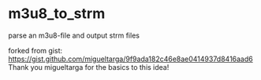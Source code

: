 # m3u8_to_strm
parse an m3u8-file and output strm files

forked from gist: https://gist.github.com/migueltarga/9f9ada182c46e8ae0414937d8416aad6
Thank you migueltarga for the basics to this idea!
